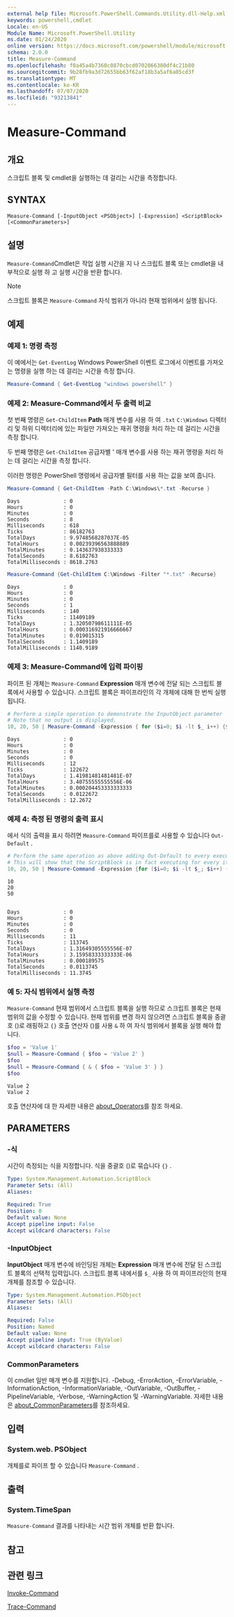 ```yaml
---
external help file: Microsoft.PowerShell.Commands.Utility.dll-Help.xml
keywords: powershell,cmdlet
Locale: en-US
Module Name: Microsoft.PowerShell.Utility
ms.date: 01/24/2020
online version: https://docs.microsoft.com/powershell/module/microsoft.powershell.utility/measure-command?view=powershell-5.1&WT.mc_id=ps-gethelp
schema: 2.0.0
title: Measure-Command
ms.openlocfilehash: f0a45a4b7360c0870cbcd0702066380df4c21b80
ms.sourcegitcommit: 9b28fb9a3d72655bb63f62af18b3a5af6a05cd3f
ms.translationtype: MT
ms.contentlocale: ko-KR
ms.lasthandoff: 07/07/2020
ms.locfileid: "93213841"
---
```

# Measure-Command

## 개요
스크립트 블록 및 cmdlet을 실행하는 데 걸리는 시간을 측정합니다.

## SYNTAX

```
Measure-Command [-InputObject <PSObject>] [-Expression] <ScriptBlock> [<CommonParameters>]
```

## 설명

`Measure-Command`Cmdlet은 작업 실행 시간을 지 나 스크립트 블록 또는 cmdlet을 내부적으로 실행 하 고 실행 시간을 반환 합니다.

> [!NOTE]
> 스크립트 블록은 `Measure-Command` 자식 범위가 아니라 현재 범위에서 실행 됩니다.

## 예제

### 예제 1: 명령 측정

이 예에서는 `Get-EventLog` Windows PowerShell 이벤트 로그에서 이벤트를 가져오는 명령을 실행 하는 데 걸리는 시간을 측정 합니다.

```powershell
Measure-Command { Get-EventLog "windows powershell" }
```

### 예제 2: Measure-Command에서 두 출력 비교

첫 번째 명령은 `Get-ChildItem` **Path** 매개 변수를 사용 하 여 `.txt` `C:\Windows` 디렉터리 및 하위 디렉터리에 있는 파일만 가져오는 재귀 명령을 처리 하는 데 걸리는 시간을 측정 합니다.

두 번째 명령은 `Get-ChildItem` 공급자별 ' 매개 변수를 사용 하는 재귀 명령을 처리 하는 데 걸리는 시간을 측정 합니다.

이러한 명령은 PowerShell 명령에서 공급자별 필터를 사용 하는 값을 보여 줍니다.

```powershell
Measure-Command { Get-ChildItem -Path C:\Windows\*.txt -Recurse }
```

```Output
Days              : 0
Hours             : 0
Minutes           : 0
Seconds           : 8
Milliseconds      : 618
Ticks             : 86182763
TotalDays         : 9.9748568287037E-05
TotalHours        : 0.00239396563888889
TotalMinutes      : 0.143637938333333
TotalSeconds      : 8.6182763
TotalMilliseconds : 8618.2763
```

```powershell
Measure-Command {Get-ChildItem C:\Windows -Filter "*.txt" -Recurse}
```

```Output
Days              : 0
Hours             : 0
Minutes           : 0
Seconds           : 1
Milliseconds      : 140
Ticks             : 11409189
TotalDays         : 1.32050798611111E-05
TotalHours        : 0.000316921916666667
TotalMinutes      : 0.019015315
TotalSeconds      : 1.1409189
TotalMilliseconds : 1140.9189
```

### 예제 3: Measure-Command에 입력 파이핑

파이프 된 개체는 `Measure-Command` **Expression** 매개 변수에 전달 되는 스크립트 블록에서 사용할 수 있습니다. 스크립트 블록은 파이프라인의 각 개체에 대해 한 번씩 실행 됩니다.

```powershell
# Perform a simple operation to demonstrate the InputObject parameter
# Note that no output is displayed.
10, 20, 50 | Measure-Command -Expression { for ($i=0; $i -lt $_ i++) {$i} }
```

```Output
Days              : 0
Hours             : 0
Minutes           : 0
Seconds           : 0
Milliseconds      : 12
Ticks             : 122672
TotalDays         : 1.41981481481481E-07
TotalHours        : 3.40755555555556E-06
TotalMinutes      : 0.000204453333333333
TotalSeconds      : 0.0122672
TotalMilliseconds : 12.2672
```

### 예제 4: 측정 된 명령의 출력 표시

에서 식의 출력을 표시 하려면 `Measure-Command` 파이프를로 사용할 수 있습니다 `Out-Default` .

```powershell
# Perform the same operation as above adding Out-Default to every execution.
# This will show that the ScriptBlock is in fact executing for every item.
10, 20, 50 | Measure-Command -Expression {for ($i=0; $i -lt $_; $i++) {$i}; "$($_)" | Out-Default }
```

```Output
10
20
50


Days              : 0
Hours             : 0
Minutes           : 0
Seconds           : 0
Milliseconds      : 11
Ticks             : 113745
TotalDays         : 1.31649305555556E-07
TotalHours        : 3.15958333333333E-06
TotalMinutes      : 0.000189575
TotalSeconds      : 0.0113745
TotalMilliseconds : 11.3745
```

### 예 5: 자식 범위에서 실행 측정

`Measure-Command` 현재 범위에서 스크립트 블록을 실행 하므로 스크립트 블록은 현재 범위의 값을 수정할 수 있습니다. 현재 범위를 변경 하지 않으려면 스크립트 블록을 중괄호 ()로 래핑하고 `{}` 호출 연산자 ()를 사용 `&` 하 여 자식 범위에서 블록을 실행 해야 합니다.

```powershell
$foo = 'Value 1'
$null = Measure-Command { $foo = 'Value 2' }
$foo
$null = Measure-Command { & { $foo = 'Value 3' } }
$foo
```

```Output
Value 2
Value 2
```

호출 연산자에 대 한 자세한 내용은 [about_Operators](../Microsoft.PowerShell.Core/About/about_Operators.md#call-operator-)를 참조 하세요.

## PARAMETERS

### -식

시간이 측정되는 식을 지정합니다. 식을 중괄호 ()로 묶습니다 `{}` .

```yaml
Type: System.Management.Automation.ScriptBlock
Parameter Sets: (All)
Aliases:

Required: True
Position: 0
Default value: None
Accept pipeline input: False
Accept wildcard characters: False
```

### -InputObject

**InputObject** 매개 변수에 바인딩된 개체는 **Expression** 매개 변수에 전달 된 스크립트 블록의 선택적 입력입니다. 스크립트 블록 내에서를 `$_` 사용 하 여 파이프라인의 현재 개체를 참조할 수 있습니다.

```yaml
Type: System.Management.Automation.PSObject
Parameter Sets: (All)
Aliases:

Required: False
Position: Named
Default value: None
Accept pipeline input: True (ByValue)
Accept wildcard characters: False
```

### CommonParameters

이 cmdlet 일반 매개 변수를 지원합니다. -Debug, -ErrorAction, -ErrorVariable, -InformationAction, -InformationVariable, -OutVariable, -OutBuffer, -PipelineVariable, -Verbose, -WarningAction 및 -WarningVariable. 자세한 내용은 [about_CommonParameters](https://go.microsoft.com/fwlink/?LinkID=113216)를 참조하세요.

## 입력

### System.web. PSObject

개체를로 파이프 할 수 있습니다 `Measure-Command` .

## 출력

### System.TimeSpan

`Measure-Command` 결과를 나타내는 시간 범위 개체를 반환 합니다.

## 참고

## 관련 링크

[Invoke-Command](../Microsoft.PowerShell.Core/Invoke-Command.md)

[Trace-Command](Trace-Command.md)
